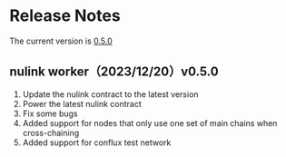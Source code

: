 # Release Notes

The current version is  [0.5.0](https://github.com/NuLink-network/nulink-core/releases/tag/v5.0.0_9a95963)

## nulink worker（2023/12/20）v0.5.0

1. Update the nulink contract to the latest version
2. Power the latest nulink contract
3. Fix some bugs
4. Added support for nodes that only use one set of main chains when cross-chaining
5. Added support for conflux test network
